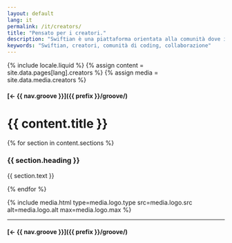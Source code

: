 ```yaml
---
layout: default
lang: it
permalink: /it/creators/
title: "Pensato per i creatori."
description: "Swiftian è una piattaforma orientata alla comunità dove i creatori possono crescere, condividere e innovare insieme."
keywords: "Swiftian, creatori, comunità di coding, collaborazione"
---
```



{% include locale.liquid %}
{% assign content = site.data.pages[lang].creators %}
{% assign media = site.data.media.creators %}

#### [← {{ nav.groove }}]({{ prefix }}/groove/)

# {{ content.title }}

{% for section in content.sections %}
### {{ section.heading }}
{{ section.text }}

{% endfor %}

{% include media.html
  type=media.logo.type
  src=media.logo.src
  alt=media.logo.alt
  max=media.logo.max
%}

---

#### [← {{ nav.groove }}]({{ prefix }}/groove/)